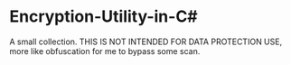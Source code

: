 # Encryption-Utility-in-C#

A small collection. THIS IS NOT INTENDED FOR DATA PROTECTION USE, more like obfuscation for me to bypass some scan.

